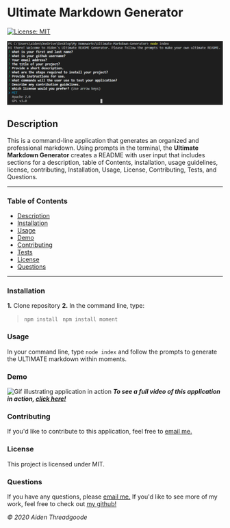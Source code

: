 
# Ultimate Markdown Generator
[![License: MIT](https://img.shields.io/badge/License-MIT-green.svg)](https://opensource.org/licenses/MIT)

![image of prompts in console](./assets/images/prompt-image.png)
    
## Description
This is a command-line application that generates an organized and professional markdown. Using prompts in the terminal, the **Ultimate Markdown Generator** creates a README with user input that includes sections for a description, table of Contents, installation, usage guidelines, license, contributing, Installation, Usage, License, Contributing, Tests, and Questions.

***

### Table of Contents
- [Description](#description)
- [Installation](#installation)
- [Usage](#usage)
- [Demo](#demo)
- [Contributing](#contributing)
- [Tests](#tests)
- [License](#license)
- [Questions](#questions)

***

### Installation
**1.** Clone repository
**2.** In the command line, type:
  >  ```npm install ```
  >  ```npm install moment```

### Usage
In your command line, type ```node index``` and follow the prompts to generate the ULTIMATE markdown within moments.

### Demo
![Gif illustrating application in action](./assets/images/README-demo.gif)
***To see a full video of this application in action, [click here!](https://youtu.be/xo_RGbA3Kt4)***
    
### Contributing
If you'd like to contribute to this application, feel free to [email me.](mailto:aiden.threadgoode@gmail.com)
    
### License
This project is licensed under MIT.

### Questions
    
If you have any questions, please [email me.](mailto:aiden.threadgoode@gmail.com)
If you'd like to see more of my work, feel free to check out [my github!](github.com/a-thread)

*© 2020 Aiden Threadgoode*
    
